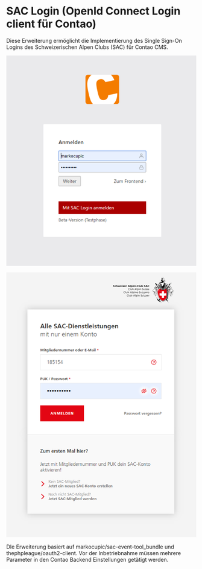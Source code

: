 # SAC Login (OpenId Connect Login client für Contao)

Diese Erweiterung ermöglicht die Implementierung des Single Sign-On Logins des Schweizerischen Alpen Clubs (SAC) für Contao CMS.

![SAC Login](src/Resources/public/img/screenshot_backend.png)

![SAC Login](src/Resources/public/img/screenshot_remote_login_form.png)


DIe Erweiterung basiert auf markocupic/sac-event-tool_bundle und thephpleague/oauth2-client. 
Vor der Inbetriebnahme müssen mehrere Parameter in den Contao Backend Einstellungen getätigt werden.
